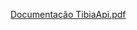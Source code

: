 [Documentação TibiaApi.pdf](https://github.com/strFelix/TibiaMvc/files/14315882/Documentacao.TibiaApi.pdf)
